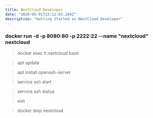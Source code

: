 ```yaml
---
title: NextCloud Developer
date: "2020-05-01T22:12:03.284Z"
description: "Getting Started as NextCloud Developer"
---
```


### docker run -d -p 8080:80 -p 2222:22 --name "nextcloud" nextcloud

> docker exec it nextcloud bash

> apt update

> apt install openssh-server

> service ssh start

> service ssh status

> exit

> docker stop nextcloud
